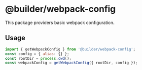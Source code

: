 # @builder/webpack-config

This package providers basic webpack configuration.


## Usage

```js
import { getWebpackConfig } from '@builder/webpack-config';
const config = { alias: {} };
const rootDir = process.cwd();
const webpackConfig = getWebpackConfig({ rootDir, config });
```
